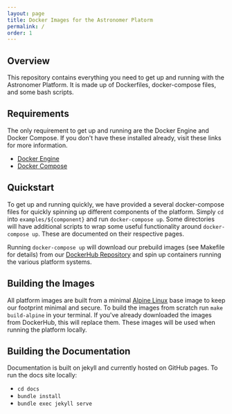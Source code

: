 ```yaml
---
layout: page
title: Docker Images for the Astronomer Platorm
permalink: /
order: 1
---
```


## Overview
This repository contains everything you need to get up and running with the Astronomer Platform. It is made up of Dockerfiles, docker-compose files, and some bash scripts.

## Requirements
The only requirement to get up and running are the Docker Engine and Docker Compose. If you don't have these installed already, visit these links for more information.
- [Docker Engine](https://docs.docker.com/engine/installation/)
- [Docker Compose](https://docs.docker.com/compose/install/)

## Quickstart
To get up and running quickly, we have provided a several docker-compose files for quickly spinning up different components of the platform. Simply `cd` into `examples/${component}` and run `docker-compose up`. Some directories will have additional scripts to wrap some useful functionality around `docker-compose up`. These are documented on their respective pages.

Running `docker-compose up` will download our prebuild images (see Makefile for details) from our [DockerHub Repository](https://hub.docker.com/u/astronomerinc/) and spin up containers running the various platform systems.

## Building the Images
All platform images are built from a minimal [Alpine Linux](https://alpinelinux.org/) base image to keep our footprint minimal and secure.
To build the images from scratch run `make build-alpine` in your terminal. If you've already downloaded the images from DockerHub, this will replace them. These images will be used when running the platform locally.

## Building the Documentation
Documentation is built on jekyll and currently hosted on GitHub pages. To run the docs site locally:
- `cd docs`
- `bundle install`
- `bundle exec jekyll serve`